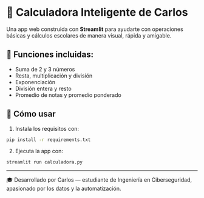 # 🧠 Calculadora Inteligente de Carlos

Una app web construida con **Streamlit** para ayudarte con operaciones básicas y cálculos escolares de manera visual, rápida y amigable.

## 🧰 Funciones incluidas:
- Suma de 2 y 3 números
- Resta, multiplicación y división
- Exponenciación
- División entera y resto
- Promedio de notas y promedio ponderado

## 🚀 Cómo usar
1. Instala los requisitos con:
```bash
pip install -r requirements.txt
```
2. Ejecuta la app con:
```bash
streamlit run calculadora.py
```

---
🎓 Desarrollado por Carlos  — estudiante de Ingeniería en Ciberseguridad, apasionado por los datos y la automatización.

